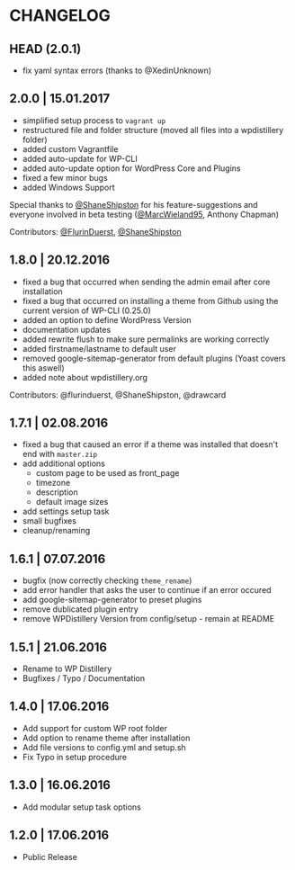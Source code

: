 
# CHANGELOG

## HEAD (2.0.1)
* fix yaml syntax errors (thanks to @XedinUnknown)

## 2.0.0 | 15.01.2017
* simplified setup process to `vagrant up`
* restructured file and folder structure (moved all files into a wpdistillery folder)
* added custom Vagrantfile
* added auto-update for WP-CLI
* added auto-update option for WordPress Core and Plugins
* fixed a few minor bugs
* added Windows Support

Special thanks to [@ShaneShipston](https://github.com/ShaneShipston) for his feature-suggestions and everyone involved in beta testing ([@MarcWieland95](https://github.com/marcwieland95), Anthony Chapman)

Contributors: [@FlurinDuerst](https://github.com/flurinduerst), [@ShaneShipston](https://github.com/ShaneShipston)

## 1.8.0 | 20.12.2016
* fixed a bug that occurred when sending the admin email after core installation
* fixed a bug that occurred on installing a theme from Github using the current version of WP-CLI (0.25.0)
* added an option to define WordPress Version
* documentation updates
* added rewrite flush to make sure permalinks are working correctly
* added firstname/lastname to default user
* removed google-sitemap-generator from default plugins (Yoast covers this aswell)
* added note about wpdistillery.org

Contributors: @flurinduerst, @ShaneShipston, @drawcard

## 1.7.1 | 02.08.2016
* fixed a bug that caused an error if a theme was installed that doesn't end with `master.zip`
* add additional options
  * custom page to be used as front_page
  * timezone
  * description
  * default image sizes
* add settings setup task
* small bugfixes
* cleanup/renaming

## 1.6.1 | 07.07.2016
* bugfix (now correctly checking `theme_rename`)
* add error handler that asks the user to continue if an error occured
* add google-sitemap-generator to preset plugins
* remove dublicated plugin entry
* remove WPDistillery Version from config/setup - remain at README

## 1.5.1 | 21.06.2016
* Rename to WP Distillery
* Bugfixes / Typo / Documentation

## 1.4.0 | 17.06.2016
* Add support for custom WP root folder
* Add option to rename theme after installation
* Add file versions to config.yml and setup.sh
* Fix Typo in setup procedure


## 1.3.0 | 16.06.2016
* Add modular setup task options

## 1.2.0 | 17.06.2016
* Public Release
